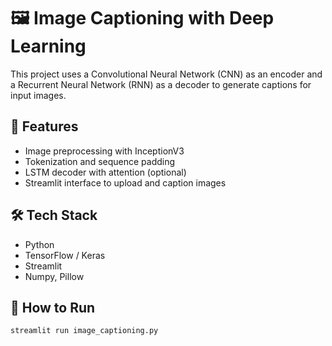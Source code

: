 # 🖼️ Image Captioning with Deep Learning

This project uses a Convolutional Neural Network (CNN) as an encoder and a Recurrent Neural Network (RNN) as a decoder to generate captions for input images.

## 🧠 Features

- Image preprocessing with InceptionV3
- Tokenization and sequence padding
- LSTM decoder with attention (optional)
- Streamlit interface to upload and caption images

## 🛠️ Tech Stack

- Python
- TensorFlow / Keras
- Streamlit
- Numpy, Pillow

## 🚀 How to Run

```bash
streamlit run image_captioning.py
